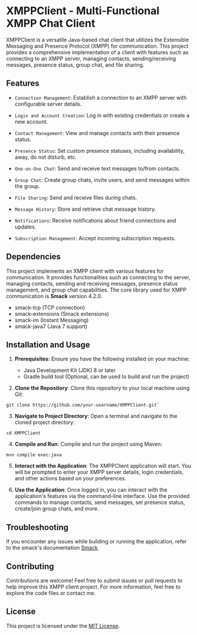 # XMPPClient - Multi-Functional XMPP Chat Client

XMPPClient is a versatile Java-based chat client that utilizes the Extensible Messaging and Presence Protocol (XMPP) for communication. This project provides a comprehensive implementation of a client with features such as connecting to an XMPP server, managing contacts, sending/receiving messages, presence status, group chat, and file sharing.

## Features

- `Connection Management`: Establish a connection to an XMPP server with configurable server details.

- `Login and Account Creation`: Log in with existing credentials or create a new account.
 
- `Contact Management`: View and manage contacts with their presence status.
 
- `Presence Status`: Set custom presence statuses, including availability, away, do not disturb, etc.
 
- `One-on-One Chat`: Send and receive text messages to/from contacts.
 
- `Group Chat`: Create group chats, invite users, and send messages within the group.
 
- `File Sharing`: Send and receive files during chats.
 
- `Message History`: Store and retrieve chat message history.
 
- `Notifications`: Receive notifications about friend connections and updates.

- `Subscription Management`: Accept incoming subscription requests.

## Dependencies

This project implements an XMPP client with various features for communication. It provides functionalities such as connecting to the server, managing contacts, sending and receiving messages, presence status management, and group chat capabilities. The core library used for XMPP communication is **Smack** version 4.2.0.
- smack-tcp (TCP connection)
- smack-extensions (Smack extensions)
- smack-im (Instant Messaging)
- smack-java7 (Java 7 support)

## Installation and Usage

1. **Prerequisites**: Ensure you have the following installed on your machine:
    - Java Development Kit (JDK) 8 or later
    - Gradle build tool (Optional, can be used to build and run the project)

2. **Clone the Repository**: Clone this repository to your local machine using Git:
```
git clone https://github.com/your-username/XMPPClient.git`
```
3. **Navigate to Project Directory**: Open a terminal and navigate to the cloned project directory:
```
cd XMPPClient
```
4. **Compile and Run**: Compile and run the project using Maven:
```
mvn compile exec:java
```

5. **Interact with the Application**: The XMPPClient application will start. You will be prompted to enter your XMPP server details, login credentials, and other actions based on your preferences.

6. **Use the Application**: Once logged in, you can interact with the application's features via the command-line interface. Use the provided commands to manage contacts, send messages, set presence status, create/join group chats, and more.

## Troubleshooting

If you encounter any issues while building or running the application, refer to the smack's documentation [Smack](https://github.com/igniterealtime/Smack).

## Contributing
Contributions are welcome! Feel free to submit issues or pull requests to help improve this XMPP client project. For more information, feel free to explore the code files or contact me.

## License

This project is licensed under the [MIT License](LICENSE).
